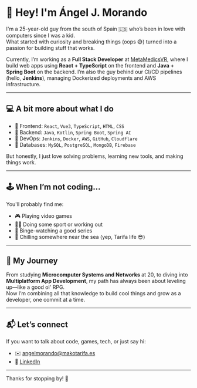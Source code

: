 # 👋 Hey! I'm Ángel J. Morando

I'm a 25-year-old guy from the south of Spain 🇪🇸 who’s been in love with computers since I was a kid.  
What started with curiosity and breaking things (oops 😅) turned into a passion for building stuff that works.

Currently, I’m working as a **Full Stack Developer** at [MetaMedicsVR](https://github.com/MetaMedicsVR-org), where I build web apps using **React + TypeScript** on the frontend and **Java + Spring Boot** on the backend. I’m also the guy behind our CI/CD pipelines (hello, **Jenkins**), managing Dockerized deployments and AWS infrastructure.

---

## 💻 A bit more about what I do

- 🔹 Frontend: `React`, `Vue3`, `TypeScript`, `HTML`, `CSS`
- 🔹 Backend: `Java`, `Kotlin`, `Spring Boot`, `Spring AI`
- 🔹 DevOps: `Jenkins`, `Docker`, `AWS`, `GitHub`, `Cloudflare`
- 🔹 Databases: `MySQL`, `PostgreSQL`, `MongoDB`, `Firebase`

But honestly, I just love solving problems, learning new tools, and making things work.

---

## 🕹️ When I’m not coding...

You'll probably find me:
- 🎮 Playing video games
- 🏋️‍♂️ Doing some sport or working out
- 🍿 Binge-watching a good series
- 🌊 Chilling somewhere near the sea (yep, Tarifa life 😎)

---

## 🚀 My Journey

From studying **Microcomputer Systems and Networks** at 20, to diving into **Multiplatform App Development**, my path has always been about leveling up—like a good ol' RPG.  
Now I’m combining all that knowledge to build cool things and grow as a developer, one commit at a time.

---

## 📬 Let’s connect

If you want to talk about code, games, tech, or just say hi:

- ✉️ angelmorando@makotarifa.es  
- 🔗 [LinkedIn](https://www.linkedin.com/in/ángel-j-morando-gallego-bb1a4923a/)  

---

Thanks for stopping by! 💙
